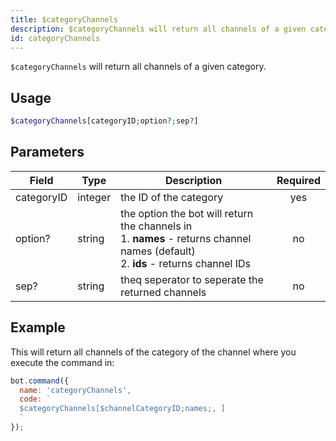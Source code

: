 ```yaml
---
title: $categoryChannels 
description: $categoryChannels will return all channels of a given category.
id: categoryChannels
---
```


`$categoryChannels` will return all channels of a given category.

## Usage

```php
$categoryChannels[categoryID;option?;sep?]
```

## Parameters 


| Field      | Type    | Description                                                                                                                                   | Required |
| ---------- | ------- | --------------------------------------------------------------------------------------------------------------------------------------------- |:--------:|
| categoryID | integer | the ID of the category                                                                                                                        |    yes   |
| option?    | string  | the option the bot will return the channels in <br /> 1. **names** - returns channel names (default)  <br /> 2. **ids** - returns channel IDs |    no    |
| sep?       | string  | theq seperator to seperate the returned channels                                                                                              |    no    |



## Example

This will return all channels of the category of the channel where you execute the command in:

```javascript
bot.command({
  name: 'categoryChannels',
  code: `
  $categoryChannels[$channelCategoryID;names;, ]
  `
});
```